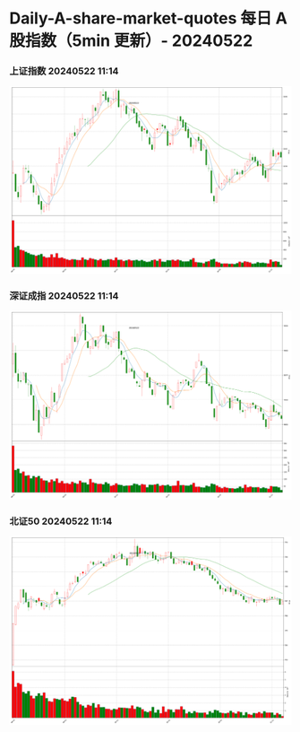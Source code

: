 
# Daily-A-share-market-quotes 每日 A 股指数（5min 更新）- 20240522

### 上证指数 20240522 11:14
![](./fig/2024/5/20240522-sh000001.png)

### 深证成指 20240522 11:14
![](./fig/2024/5/20240522-sz399001.png)

### 北证50 20240522 11:14
![](./fig/2024/5/20240522-bj899050.png)
